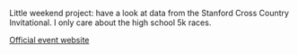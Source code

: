 Little weekend project: have a look at data from the Stanford Cross Country
Invitational. I only care about the high school 5k races.

[Official event website](https://gostanford.com/documents/2018/6/11//2018_Invite_XC_HS_Initial_Entry_Info_6_11.pdf?id=13497)

